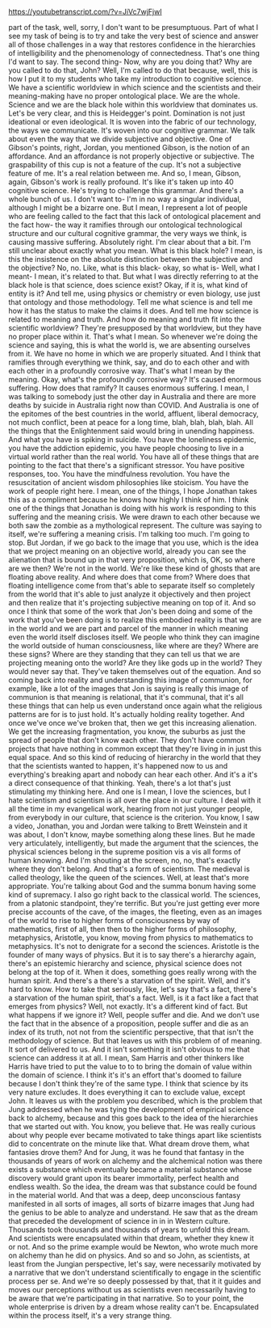 https://youtubetranscript.com/?v=JiVc7wjFjwI

 part of the task, well, sorry, I don't want to be presumptuous. Part of what I see my task of being is to try and take the very best of science and answer all of those challenges in a way that restores confidence in the hierarchies of intelligibility and the phenomenology of connectedness. That's one thing I'd want to say. The second thing- Now, why are you doing that? Why are you called to do that, John? Well, I'm called to do that because, well, this is how I put it to my students who take my introduction to cognitive science. We have a scientific worldview in which science and the scientists and their meaning-making have no proper ontological place. We are the whole. Science and we are the black hole within this worldview that dominates us. Let's be very clear, and this is Heidegger's point. Domination is not just ideational or even ideological. It is woven into the fabric of our technology, the ways we communicate. It's woven into our cognitive grammar. We talk about even the way that we divide subjective and objective. One of Gibson's points, right, Jordan, you mentioned Gibson, is the notion of an affordance. And an affordance is not properly objective or subjective. The graspability of this cup is not a feature of the cup. It's not a subjective feature of me. It's a real relation between me. And so, I mean, Gibson, again, Gibson's work is really profound. It's like it's taken up into 40 cognitive science. He's trying to challenge this grammar. And there's a whole bunch of us. I don't want to- I'm in no way a singular individual, although I might be a bizarre one. But I mean, I represent a lot of people who are feeling called to the fact that this lack of ontological placement and the fact how- the way it ramifies through our ontological technological structure and our cultural cognitive grammar, the very ways we think, is causing massive suffering. Absolutely right. I'm clear about that a bit. I'm still unclear about exactly what you mean. What is this black hole? I mean, is this the insistence on the absolute distinction between the subjective and the objective? No, no. Like, what is this black- okay, so what is- Well, what I meant- I mean, it's related to that. But what I was directly referring to at the black hole is that science, does science exist? Okay, if it is, what kind of entity is it? And tell me, using physics or chemistry or even biology, use just that ontology and those methodology. Tell me what science is and tell me how it has the status to make the claims it does. And tell me how science is related to meaning and truth. And how do meaning and truth fit into the scientific worldview? They're presupposed by that worldview, but they have no proper place within it. That's what I mean. So whenever we're doing the science and saying, this is what the world is, we are absenting ourselves from it. We have no home in which we are properly situated. And I think that ramifies through everything we think, say, and do to each other and with each other in a profoundly corrosive way. That's what I mean by the meaning. Okay, what's the profoundly corrosive way? It's caused enormous suffering. How does that ramify? It causes enormous suffering. I mean, I was talking to somebody just the other day in Australia and there are more deaths by suicide in Australia right now than COVID. And Australia is one of the epitomes of the best countries in the world, affluent, liberal democracy, not much conflict, been at peace for a long time, blah, blah, blah, blah. All the things that the Enlightenment said would bring in unending happiness. And what you have is spiking in suicide. You have the loneliness epidemic, you have the addiction epidemic, you have people choosing to live in a virtual world rather than the real world. You have all of these things that are pointing to the fact that there's a significant stressor. You have positive responses, too. You have the mindfulness revolution. You have the resuscitation of ancient wisdom philosophies like stoicism. You have the work of people right here. I mean, one of the things, I hope Jonathan takes this as a compliment because he knows how highly I think of him. I think one of the things that Jonathan is doing with his work is responding to this suffering and the meaning crisis. We were drawn to each other because we both saw the zombie as a mythological represent. The culture was saying to itself, we're suffering a meaning crisis. I'm talking too much. I'm going to stop. But Jordan, if we go back to the image that you use, which is the idea that we project meaning on an objective world, already you can see the alienation that is bound up in that very proposition, which is, OK, so where are we then? We're not in the world. We're like these kind of ghosts that are floating above reality. And where does that come from? Where does that floating intelligence come from that's able to separate itself so completely from the world that it's able to just analyze it objectively and then project and then realize that it's projecting subjective meaning on top of it. And so once I think that some of the work that Jon's been doing and some of the work that you've been doing is to realize this embodied reality is that we are in the world and we are part and parcel of the manner in which meaning even the world itself discloses itself. We people who think they can imagine the world outside of human consciousness, like where are they? Where are these signs? Where are they standing that they can tell us that we are projecting meaning onto the world? Are they like gods up in the world? They would never say that. They've taken themselves out of the equation. And so coming back into reality and understanding this image of communion, for example, like a lot of the images that Jon is saying is really this image of communion is that meaning is relational, that it's communal, that it's all these things that can help us even understand once again what the religious patterns are for is to just hold. It's actually holding reality together. And once we've once we've broken that, then we get this increasing alienation. We get the increasing fragmentation, you know, the suburbs as just the spread of people that don't know each other. They don't have common projects that have nothing in common except that they're living in in just this equal space. And so this kind of reducing of hierarchy in the world that they that the scientists wanted to happen, it's happened now to us and everything's breaking apart and nobody can hear each other. And it's a it's a direct consequence of that thinking. Yeah, there's a lot that's just stimulating my thinking here. And one is I mean, I love the sciences, but I hate scientism and scientism is all over the place in our culture. I deal with it all the time in my evangelical work, hearing from not just younger people, from everybody in our culture, that science is the criterion. You know, I saw a video, Jonathan, you and Jordan were talking to Brett Weinstein and it was about, I don't know, maybe something along these lines. But he made very articulately, intelligently, but made the argument that the sciences, the physical sciences belong in the supreme position vis a vis all forms of human knowing. And I'm shouting at the screen, no, no, that's exactly where they don't belong. And that's a form of scientism. The medieval is called theology, like the queen of the sciences. Well, at least that's more appropriate. You're talking about God and the summa bonum having some kind of supremacy. I also go right back to the classical world. The sciences, from a platonic standpoint, they're terrific. But you're just getting ever more precise accounts of the cave, of the images, the fleeting, even as an images of the world to rise to higher forms of consciousness by way of mathematics, first of all, then then to the higher forms of philosophy, metaphysics, Aristotle, you know, moving from physics to mathematics to metaphysics. It's not to denigrate for a second the sciences. Aristotle is the founder of many ways of physics. But it is to say there's a hierarchy again, there's an epistemic hierarchy and science, physical science does not belong at the top of it. When it does, something goes really wrong with the human spirit. And there's a there's a starvation of the spirit. Well, and it's hard to know. How to take that seriously, like, let's say that's a fact, there's a starvation of the human spirit, that's a fact. Well, is it a fact like a fact that emerges from physics? Well, not exactly. It's a different kind of fact. But what happens if we ignore it? Well, people suffer and die. And we don't use the fact that in the absence of a proposition, people suffer and die as an index of its truth, not not from the scientific perspective, that that isn't the methodology of science. But that leaves us with this problem of of meaning. It sort of delivered to us. And it isn't something it isn't obvious to me that science can address it at all. I mean, Sam Harris and other thinkers like Harris have tried to put the value to to to bring the domain of value within the domain of science. I think it's it's an effort that's doomed to failure because I don't think they're of the same type. I think that science by its very nature excludes. It does everything it can to exclude value, except John. It leaves us with the problem you described, which is the problem that Jung addressed when he was tying the development of empirical science back to alchemy, because and this goes back to the idea of the hierarchies that we started out with. You know, you believe that. He was really curious about why people ever became motivated to take things apart like scientists did to concentrate on the minute like that. What dream drove them, what fantasies drove them? And for Jung, it was he found that fantasy in the thousands of years of work on alchemy and the alchemical notion was there exists a substance which eventually became a material substance whose discovery would grant upon its bearer immortality, perfect health and endless wealth. So the idea, the dream was that substance could be found in the material world. And that was a deep, deep unconscious fantasy manifested in all sorts of images, all sorts of bizarre images that Jung had the genius to be able to analyze and understand. He saw that as the dream that preceded the development of science in in in Western culture. Thousands took thousands and thousands of years to unfold this dream. And scientists were encapsulated within that dream, whether they knew it or not. And so the prime example would be Newton, who wrote much more on alchemy than he did on physics. And so and so John, as scientists, at least from the Jungian perspective, let's say, were necessarily motivated by a narrative that we don't understand scientifically to engage in the scientific process per se. And we're so deeply possessed by that, that it it guides and moves our perceptions without us as scientists even necessarily having to be aware that we're participating in that narrative. So to your point, the whole enterprise is driven by a dream whose reality can't be. Encapsulated within the process itself, it's a very strange thing.